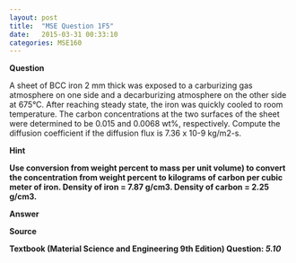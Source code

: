 ```yaml
---
layout: post
title:  "MSE Question 1F5"
date:   2015-03-31 00:33:10
categories: MSE160
---
```


<b>Question</b>

A sheet of BCC iron 2 mm thick was exposed to a carburizing gas atmosphere on one side and a decarburizing atmosphere on the other side at 675°C. After reaching steady state, the iron was quickly cooled to room temperature. The carbon concentrations at the two surfaces of the sheet were determined to be 0.015 and 0.0068 wt%, respectively. Compute the diffusion coefficient if the diffusion flux is 7.36 x 10-9 kg/m2-s. 

<b>Hint<b> 

Use conversion from weight percent to mass per unit volume) to convert the concentration from weight percent to kilograms of carbon per cubic meter of iron. Density of iron = 7.87 g/cm3. Density of carbon = 2.25 g/cm3.

<b>Answer</b>

<b>Source</b>

Textbook (Material Science and Engineering 9th Edition) Question: <i>5.10</i>
